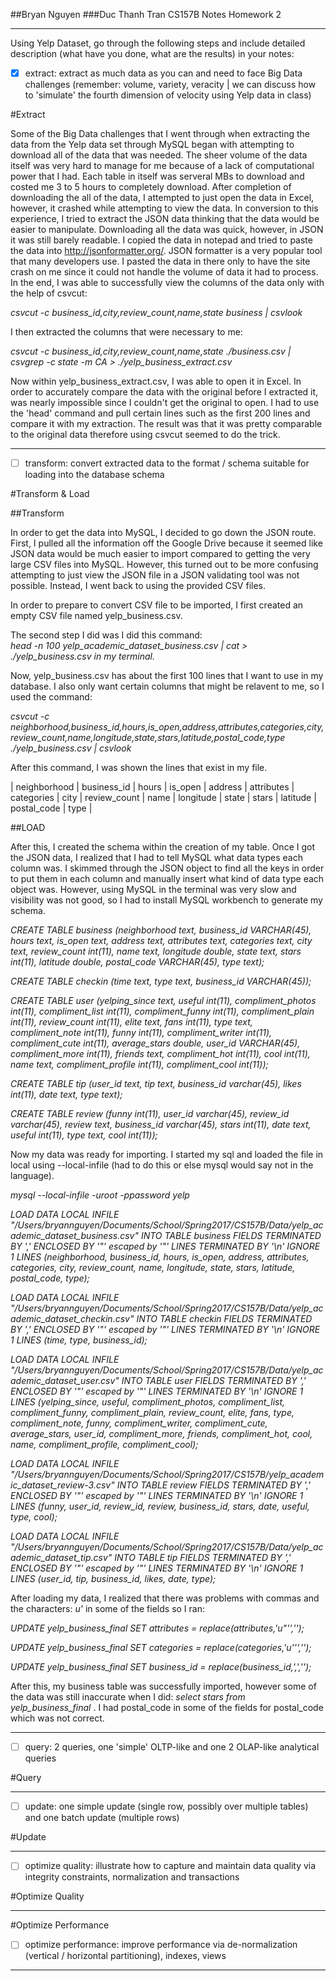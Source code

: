 ##Bryan Nguyen
###Duc Thanh Tran
CS157B Notes Homework 2

---

Using Yelp Dataset, go through the following steps and include detailed description (what have you done, what are the results) in your notes:

* [x] extract: extract as much data as you can and need to face Big Data challenges (remember: volume, variety, veracity | we can discuss how to 'simulate' the fourth dimension of velocity using Yelp data in class)

#Extract

  Some of the Big Data challenges that I went through when extracting the data from the Yelp data set through MySQL began with attempting to download all of the data that was needed. The sheer volume of the data itself was very hard to manage for me because of a lack of computational power that I had. Each table in itself was serveral MBs to download and costed me 3 to 5 hours to completely download. After completion of downloading the all of the data, I attempted to just open the data in Excel, however, it crashed while attempting to view the data. In conversion to this experience, I tried to extract the JSON data thinking that the data would be easier to manipulate. Downloading all the data was quick, however, in JSON it was still barely readable. I copied the data in notepad and tried to paste the data into <http://jsonformatter.org/>. JSON formatter is a very popular tool that many developers use. I pasted the data in there only to have the site crash on me since it could not handle the volume of data it had to process. In the end, I was able to successfully view the columns of the data only with the help of csvcut: <br>

  _csvcut -c business_id,city,review_count,name,state business | csvlook_

  I then extracted the columns that were necessary to me:

  _csvcut -c business_id,city,review_count,name,state ./business.csv | csvgrep -c state -m CA  > ./yelp_business_extract.csv_

  Now within yelp_business_extract.csv, I was able to open it in Excel. In order to accurately compare the data with the original before I extracted it, was nearly impossible since I couldn't get the original to open. I had to use the 'head' command and pull certain lines such as the first 200 lines and compare it with my extraction. The result was that it was pretty comparable to the original data therefore using csvcut seemed to do the trick.

---

* [ ] transform: convert extracted data to the format / schema suitable for loading into the database schema

#Transform & Load

  ##Transform

  In order to get the data into MySQL, I decided to go down the JSON route. First, I pulled all the information off the Google Drive because it seemed like JSON data would be much easier to import compared to getting the very large CSV files into MySQL. However, this turned out to be more confusing attempting to just view the JSON file in a JSON validating tool was not possible. Instead, I went back to using the provided CSV files.

  In order to prepare to convert CSV file to be imported, I first created an empty CSV file named yelp_business.csv.

  The second step I did was I did this command: <br>_head -n 100 yelp_academic_dataset_business.csv | cat > ./yelp_business.csv in my terminal._

  Now, yelp_business.csv has about the first 100 lines that I want to use in my database. I also only want certain columns that might be relavent to me, so I used the command:

  _csvcut -c neighborhood,business_id,hours,is_open,address,attributes,categories,city,review_count,name,longitude,state,stars,latitude,postal_code,type ./yelp_business.csv | csvlook_


  After this command, I was shown the lines that exist in my file.

  | neighborhood | business_id | hours | is_open | address | attributes | categories | city | review_count | name | longitude | state | stars | latitude | postal_code | type |



##LOAD

After this, I created the schema within the creation of my table.
Once I got the JSON data, I realized that I had to tell MySQL what data types each column was. I skimmed through the JSON object to find all the keys in order to put them in each column and manually insert what kind of data type each object was. However, using MySQL in the terminal was very slow and visibility was not good, so I had to install MySQL workbench to generate my schema.


_CREATE TABLE business (neighborhood text, business_id VARCHAR(45), hours text, is_open text, address text, attributes text, categories text, city text, review_count int(11), name text, longitude double, state text, stars int(11), latitude double, postal_code VARCHAR(45), type text);_

_CREATE TABLE checkin (time text, type text, business_id VARCHAR(45));_

_CREATE TABLE user (yelping_since text, useful int(11), compliment_photos int(11), compliment_list int(11), compliment_funny int(11), compliment_plain int(11), review_count int(11), elite text, fans int(11), type text, compliment_note int(11), funny int(11), compliment_writer int(11), compliment_cute int(11), average_stars double, user_id VARCHAR(45), compliment_more int(11), friends text, compliment_hot int(11), cool int(11), name text, compliment_profile int(11), compliment_cool int(11));_

_CREATE TABLE tip (user_id text, tip text, business_id varchar(45), likes int(11), date text, type text);_

_CREATE TABLE review (funny int(11), user_id varchar(45), review_id varchar(45), review text, business_id varchar(45), stars int(11), date text, useful int(11), type text, cool int(11));_


Now my data was ready for importing. I started my sql and loaded the file in local using --local-infile (had to do this or else mysql would say not in the language).

_mysql --local-infile -uroot -ppassword yelp_

_LOAD DATA LOCAL INFILE "/Users/bryannguyen/Documents/School/Spring2017/CS157B/Data/yelp_academic_dataset_business.csv"
INTO TABLE business
FIELDS TERMINATED BY ',' ENCLOSED BY '"'
escaped by '"'
LINES TERMINATED BY '\n'
IGNORE 1 LINES
(neighborhood, business_id, hours, is_open, address, attributes, categories, city, review_count, name, longitude, state, stars, latitude, postal_code, type);_

_LOAD DATA LOCAL INFILE "/Users/bryannguyen/Documents/School/Spring2017/CS157B/Data/yelp_academic_dataset_checkin.csv"
INTO TABLE checkin
FIELDS TERMINATED BY ',' ENCLOSED BY '"'
escaped by '"'
LINES TERMINATED BY '\n'
IGNORE 1 LINES
(time, type, business_id);_

_LOAD DATA LOCAL INFILE "/Users/bryannguyen/Documents/School/Spring2017/CS157B/Data/yelp_academic_dataset_user.csv"
INTO TABLE user
FIELDS TERMINATED BY ',' ENCLOSED BY '"'
escaped by '"'
LINES TERMINATED BY '\n'
IGNORE 1 LINES
(yelping_since, useful, compliment_photos, compliment_list, compliment_funny, compliment_plain, review_count, elite, fans, type, compliment_note, funny, compliment_writer, compliment_cute, average_stars, user_id, compliment_more, friends, compliment_hot, cool, name, compliment_profile, compliment_cool);_

_LOAD DATA LOCAL INFILE "/Users/bryannguyen/Documents/School/Spring2017/CS157B/yelp_academic_dataset_review-3.csv"
INTO TABLE review
FIELDS TERMINATED BY ',' ENCLOSED BY '"'
escaped by '"'
LINES TERMINATED BY '\n'
IGNORE 1 LINES
(funny, user_id, review_id, review, business_id, stars, date, useful, type, cool);_

_LOAD DATA LOCAL INFILE "/Users/bryannguyen/Documents/School/Spring2017/CS157B/Data/yelp_academic_dataset_tip.csv"
INTO TABLE tip
FIELDS TERMINATED BY ',' ENCLOSED BY '"'
escaped by '"'
LINES TERMINATED BY '\n'
IGNORE 1 LINES
(user_id, tip, business_id, likes, date, type);_

After loading my data, I realized that there was problems with commas and the characters: _u'_ in some of the fields so I ran:

_UPDATE yelp_business_final
SET attributes = replace(attributes,'u"'','');_

_UPDATE yelp_business_final
SET categories = replace(categories,'u''','');_

_UPDATE yelp_business_final
SET business_id = replace(business_id,',','');_

After this, my business table was successfully imported, however some of the data was still inaccurate when I did: _select stars from yelp_business_final_ . I had postal_code in some of the fields for postal_code which was not correct.

---

* [ ] query: 2 queries, one 'simple' OLTP-like and one 2 OLAP-like analytical queries

#Query

---

* [ ] update: one simple update (single row, possibly over multiple tables) and one batch update (multiple rows)

#Update

---

* [ ] optimize quality: illustrate how to capture and maintain data quality via integrity constraints, normalization and transactions

#Optimize Quality

---

#Optimize Performance

* [ ] optimize performance: improve performance via de-normalization (vertical / horizontal partitioning), indexes, views

---
